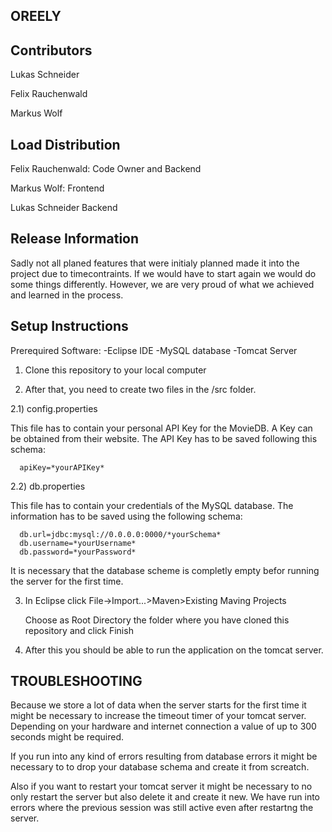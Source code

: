 ## OREELY

## Contributors
Lukas Schneider

Felix Rauchenwald

Markus Wolf


## Load Distribution
Felix Rauchenwald: Code Owner and Backend

Markus Wolf: Frontend

Lukas Schneider Backend


## Release Information
Sadly not all planed features that were initialy planned made it into the project due to timecontraints. If we would have to start again we would do some things differently. However, we are very proud of what we achieved and learned in the process.

## Setup Instructions
Prerequired Software:
-Eclipse IDE
-MySQL database
-Tomcat Server

1) Clone this repository to your local computer

2) After that, you need to create two files in the /src folder.

2.1) config.properties
  
  This file has to contain your personal API Key for the MovieDB. A Key can be obtained from their website.
  The API Key has to be saved following this schema: 
      
      apiKey=*yourAPIKey*
      
2.2) db.properties
  
  This file has to contain your credentials of the MySQL database. 
  The information has to be saved using the following schema:
      
      db.url=jdbc:mysql://0.0.0.0:0000/*yourSchema*
      db.username=*yourUsername*
      db.password=*yourPassword*
      
  It is necessary that the database scheme is completly empty befor running the server for the first time.
      
3) In Eclipse click File->Import...>Maven>Existing Maving Projects

      Choose as Root Directory the folder where you have cloned this repository and click Finish
           
4) After this you should be able to run the application on the tomcat server.

## TROUBLESHOOTING

Because we store a lot of data when the server starts for the first time it might be necessary to increase the timeout timer of your tomcat server. Depending on your hardware and internet connection a value of up to 300 seconds might be required.

If you run into any kind of errors resulting from database errors it might be necessary to to drop your database schema and create it from screatch.

Also if you want to restart your tomcat server it might be necessary to no only restart the server but also delete it and create it new. We have run into errors where the previous session was still active even after restartng the server.
